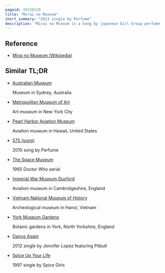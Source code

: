 ```yaml
---
pageid: 38338120
title: "Mirai no Museum"
short_summary: "2013 single by Perfume"
description: "Mirai no Museum is a Song by japanese Girl Group perfume from their fourth Studio Album Level 3. The Song was released as the Album's third single on 27 February 2013. It was written, composed and produced by Yasutaka Nakata. The Song is a Dance Pop Track, which features Instrumentation from Synthesizers and Keyboards. The Track is translated to 'Future Museum' and was used as the Theme Song for the Doraemon Film, Nobita no Himitsu Dougu Museum."
---
```


## Reference

- [Mirai no Museum (Wikipedia)](https://en.wikipedia.org/?curid=38338120)

## Similar TL;DR

- [Australian Museum](/tldr/en/australian-museum)

  Museum in Sydney, Australia

- [Metropolitan Museum of Art](/tldr/en/metropolitan-museum-of-art)

  Art museum in New York City

- [Pearl Harbor Aviation Museum](/tldr/en/pearl-harbor-aviation-museum)

  Aviation museum in Hawaii, United States

- [575 (song)](/tldr/en/575-song)

  2010 song by Perfume

- [The Space Museum](/tldr/en/the-space-museum)

  1965 Doctor Who serial

- [Imperial War Museum Duxford](/tldr/en/imperial-war-museum-duxford)

  Aviation museum in Cambridgeshire, England

- [Vietnam National Museum of History](/tldr/en/vietnam-national-museum-of-history)

  Archeological museum in Hanoi, Vietnam

- [York Museum Gardens](/tldr/en/york-museum-gardens)

  Botanic gardens in York, North Yorkshire, England

- [Dance Again](/tldr/en/dance-again)

  2012 single by Jennifer Lopez featuring Pitbull

- [Spice Up Your Life](/tldr/en/spice-up-your-life)

  1997 single by Spice Girls
